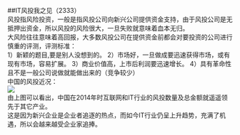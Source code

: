 ##IT风投我之见（2333）  
风投指风险投资，一般是指风投公司向新兴公司提供资金支持，由于风投公司是无抵押出资金，所以风投的风险很大，一旦失败就意味着血本无归。  
大风险往往意味着高回报，大多数风投公司在提供资金前都会对要投资的公司进行慎重的评测，评测标准：  
1）新颖的题目,要是别人没想到的。
2）市场好，一旦做成要迅速获得市场，或有现有市场，容易扩展。
3）商业价值高，上市后利润要迅速增长。
4）具有革命性且不是一般公司说做就能做出来的（竞争较少）  
中国的风投近况：  
![](https://raw.githubusercontent.com/zlsteven/homework-source/gh-pages/images/20171218192830201.jpg)  
由上图可以看出，中国在2014年时互联网和IT行业的风投数量及总金额就遥遥领先于其它产业。  
这是因为新兴企业是企业者追逐的热点，而如今IT行业仍呈上升趋势，充满了机遇，所以会越来越受企业家追捧。   
